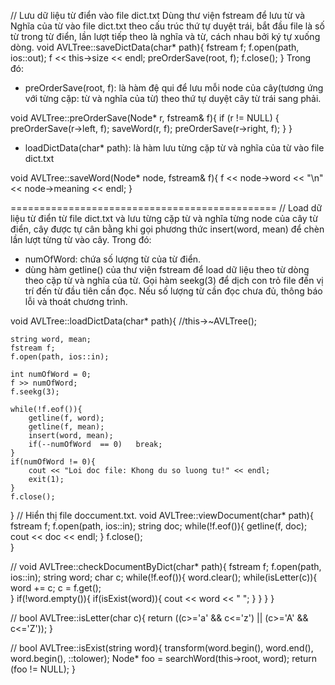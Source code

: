 // Lưu dữ liệu từ điển vào file dict.txt
Dùng thư viện fstream để lưu từ và Nghĩa của từ vào file dict.txt theo cấu trúc thứ tự duyệt trái, bắt đầu file là số từ trong từ điển, lần lượt tiếp theo là nghĩa và từ, cách nhau bởi ký tự xuống dòng.
void AVLTree::saveDictData(char* path){
	fstream f;
	f.open(path, ios::out);
	f << this->size << endl;
	preOrderSave(root, f);
	f.close();
}
Trong đó:
+ preOrderSave(root, f): là hàm đệ qui để lưu mỗi node của cây(tương ứng với từng cặp: từ và nghĩa của từ) theo thứ tự duyệt cây từ trái sang phải.

void AVLTree::preOrderSave(Node* r, fstream& f){
	if (r != NULL) {
		preOrderSave(r->left, f);
		saveWord(r, f);
		preOrderSave(r->right, f);
	}
}
+ loadDictData(char* path): là hàm lưu từng cặp từ và nghĩa của từ vào file dict.txt

void AVLTree::saveWord(Node* node, fstream& f){	
	f << node->word << "\n" << node->meaning << endl;
}

==============================================
// Load dữ liệu từ điển từ file dict.txt và lưu từng cặp từ và nghĩa từng node của cây từ điển, cây được tự cân bằng khi gọi phương thức insert(word, mean) để chèn lần lượt từng từ vào cây.
Trong đó:
+ numOfWord: chứa số lượng từ của từ điển.
+ dùng hàm getline() của thư viện fstream để load dữ liệu theo từ dòng theo cặp từ và nghĩa của từ. Gọi hàm seekg(3)
để dịch con trỏ file đến vị trí đến từ đầu tiên cần đọc. Nếu số lượng từ cần đọc chưa đủ, thông báo lỗi và thoát chương trình.

void AVLTree::loadDictData(char* path){
	//this->~AVLTree();
	
	string word, mean;
	fstream f;
	f.open(path, ios::in);
	
	int numOfWord = 0;
	f >> numOfWord;
	f.seekg(3);
	 
	while(!f.eof()){
		getline(f, word);
		getline(f, mean);
		insert(word, mean);
		if(--numOfWord  == 0)	break;
	}
	if(numOfWord != 0){
		cout << "Loi doc file: Khong du so luong tu!" << endl;
		exit(1);
	}
	f.close();	
}
// Hiển thị file doccument.txt.
void AVLTree::viewDocument(char* path){
	fstream f;
	f.open(path, ios::in);
	string doc;
	while(!f.eof()){
		getline(f, doc);
		cout << doc << endl;
	}
	f.close();	
}

//
void AVLTree::checkDocumentByDict(char* path){
	fstream f;
	f.open(path, ios::in);
	string word;
	char c;
	while(!f.eof()){
		word.clear();
		while(isLetter(c)){
			word += c;
			c = f.get();			
		}
		if(!word.empty()){
			if(isExist(word)){
				cout << word << " ";
			}
		}
	}
}

// 
bool AVLTree::isLetter(char c){
	return ((c>='a' && c<='z') || (c>='A' && c<='Z'));
}

//
bool AVLTree::isExist(string word){
	transform(word.begin(), word.end(), word.begin(), ::tolower);
	Node* foo = searchWord(this->root, word);
	return (foo != NULL);
}
